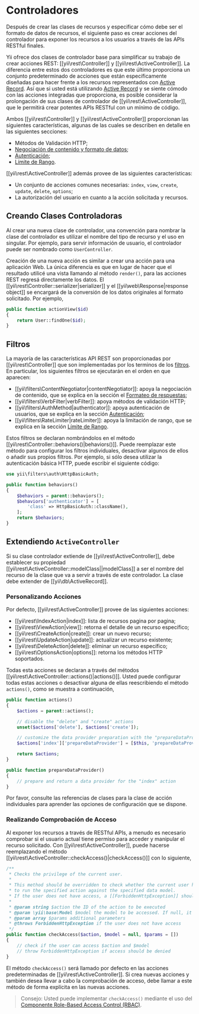 Controladores
=============

Después de crear las clases de recursos y especificar cómo debe ser el formato de datos de recursos, el siguiente paso es crear acciones del controlador para exponer los recursos a los usuarios a través de las APIs RESTful finales.

Yii ofrece dos clases de controlador base para simplificar su trabajo de crear acciones REST: [[yii\rest\Controller]] y [[yii\rest\ActiveController]]. La diferencia entre estos dos controladores es que este último proporciona un conjunto predeterminado de acciones que están específicamente diseñadas para hacer frente a los recursos representados con [Active Record](db-active-record.md). Así que si usted está utilizando [Active Record](db-active-record.md) y se siente cómodo con las acciones integradas que proporciona, es posible considerar la prolongación de sus clases de controlador de [[yii\rest\ActiveController]], que le permitirá crear potentes APIs RESTful con un mínimo de código.

Ambos [[yii\rest\Controller]] y [[yii\rest\ActiveController]] proporcionan las siguientes características, algunas de las cuales se describen en detalle en las siguientes secciones:

* Métodos de Validación HTTP;
* [Negociación de contenido y formato de datos](rest-response-formatting.md);
* [Autenticación](rest-authentication.md);
* [Límite de Rango](rest-rate-limiting.md).

[[yii\rest\ActiveController]] además provee de las siguientes características:

* Un conjunto de acciones comunes necesarias: `index`, `view`, `create`, `update`, `delete`, `options`;
* La autorización del usuario en cuanto a la acción solicitada y recursos.


## Creando Clases Controladoras <a name="creating-controller"></a>

Al crear una nueva clase de controlador, una convención para nombrar la clase del controlador es utilizar el nombre del tipo de recurso y el uso en singular. Por ejemplo, para servir información de usuario, el controlador puede ser nombrado como `UserController`.

Creación de una nueva acción es similar a crear una acción para una aplicación Web. La única diferencia es que en lugar de hacer que el resultado utilicé una vista llamando al método `render()`, para las acciones REST regresá directamente los datos. El [[yii\rest\Controller::serializer|serializer]] y el [[yii\web\Response|response object]] se encargará de la conversión de los datos originales al formato solicitado. Por ejemplo,

```php
public function actionView($id)
{
    return User::findOne($id);
}
```


## Filtros <a name="filters"></a>

La mayoría de las características API REST son proporcionadas por [[yii\rest\Controller]] que son implementadas por los terminos de los [filtros](structure-filters.md).
En particular, los siguientes filtros se ejecutarán en el orden en que aparecen:

* [[yii\filters\ContentNegotiator|contentNegotiator]]: apoya la negociación de contenido, que se explica en la sección el [Formateo de respuestas](rest-response-formatting.md);
* [[yii\filters\VerbFilter|verbFilter]]: apoya métodos de validación HTTP;
* [[yii\filters\AuthMethod|authenticator]]: apoya autenticación de usuarios, que se explica en la sección [Autenticación](rest-authentication.md);
* [[yii\filters\RateLimiter|rateLimiter]]: apoya la limitación de rango, que se explica en la sección [Límite de Rango](rest-rate-limiting.md).

Estos filtros se declaran nombrándolos en el método [[yii\rest\Controller::behaviors()|behaviors()]]. Puede reemplazar este método para configurar los filtros individuales, desactivar algunos de ellos o añadir sus propios filtros. Por ejemplo, si sólo desea utilizar la autenticación básica HTTP, puede escribir el siguiente código:

```php
use yii\filters\auth\HttpBasicAuth;

public function behaviors()
{
    $behaviors = parent::behaviors();
    $behaviors['authenticator'] = [
        'class' => HttpBasicAuth::className(),
    ];
    return $behaviors;
}
```


## Extendiendo `ActiveController` <a name="extending-active-controller"></a>

Si su clase controlador extiende de [[yii\rest\ActiveController]], debe establecer su propiedad [[yii\rest\ActiveController::modelClass||modelClass]] a ser el nombre del recurso de la clase que va a servir a través de este controlador. La clase debe extender de [[yii\db\ActiveRecord]].


### Personalizando Acciones <a name="customizing-actions"></a>

Por defecto, [[yii\rest\ActiveController]] provee de las siguientes acciones:

* [[yii\rest\IndexAction|index]]: lista de recursos pagina por pagina;
* [[yii\rest\ViewAction|view]]: retorna el detalle de un recurso específico;
* [[yii\rest\CreateAction|create]]: crear un nuevo recurso;
* [[yii\rest\UpdateAction|update]]: actualizar un recurso existente;
* [[yii\rest\DeleteAction|delete]]: eliminar un recurso específico;
* [[yii\rest\OptionsAction|options]]: retorna los métodos HTTP soportados.

Todas esta acciones se declaran a través del métodos [[yii\rest\ActiveController::actions()|actions()]]. Usted puede configurar todas estas acciones o desactivar alguna de ellas reescribiendo el método `actions()`, como se muestra a continuación,

```php
public function actions()
{
    $actions = parent::actions();

    // disable the "delete" and "create" actions
    unset($actions['delete'], $actions['create']);

    // customize the data provider preparation with the "prepareDataProvider()" method
    $actions['index']['prepareDataProvider'] = [$this, 'prepareDataProvider'];

    return $actions;
}

public function prepareDataProvider()
{
    // prepare and return a data provider for the "index" action
}
```

Por favor, consulte las referencias de clases para la clase de acción individuales para aprender las opciones de configuración que se dispone.


### Realizando Comprobación de Acceso <a name="performing-access-check"></a>

Al exponer los recursos a través de RESTful APIs, a menudo es necesario comprobar si el usuario actual tiene permiso para acceder y manipular el recurso solicitado. Con [[yii\rest\ActiveController]], puede hacerse reemplazando el método [[yii\rest\ActiveController::checkAccess()|checkAccess()]] con lo siguiente, 

```php
/**
 * Checks the privilege of the current user.
 *
 * This method should be overridden to check whether the current user has the privilege
 * to run the specified action against the specified data model.
 * If the user does not have access, a [[ForbiddenHttpException]] should be thrown.
 *
 * @param string $action the ID of the action to be executed
 * @param \yii\base\Model $model the model to be accessed. If null, it means no specific model is being accessed.
 * @param array $params additional parameters
 * @throws ForbiddenHttpException if the user does not have access
 */
public function checkAccess($action, $model = null, $params = [])
{
    // check if the user can access $action and $model
    // throw ForbiddenHttpException if access should be denied
}
```

El método `checkAccess()` será llamado por defecto en las acciones predeterminadas de [[yii\rest\ActiveController]]. Si crea nuevas acciones y también desea llevar a cabo la comprobación de acceso, debe llamar a este método de forma explícita en las nuevas acciones.

> Consejo: Usted puede implementar `checkAccess()` mediante el uso del [Componente Role-Based Access Control (RBAC)](security-authorization.md).
